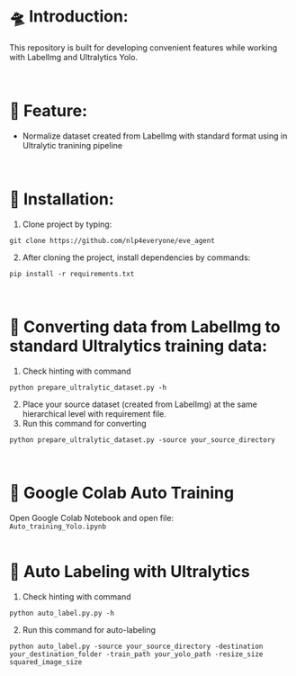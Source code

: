 # 🛸 Introduction:

This repository is built for developing convenient features while working with LabelImg and Ultralytics Yolo. 

<br />

# 🔑 Feature:
- Normalize dataset created from LabelImg with standard format using in Ultralytic tranining pipeline

<br />

# 🤖 Installation:
1. Clone project by typing:
```
git clone https://github.com/nlp4everyone/eve_agent
```
2. After cloning the project, install dependencies by commands:
```
pip install -r requirements.txt
```
<br />

# 🔗 Converting data from LabelImg to standard Ultralytics training data:

1. Check hinting with command 
```
python prepare_ultralytic_dataset.py -h
```
2. Place your source dataset (created from LabelImg) at the same hierarchical level with requirement file. 
3. Run this command for converting 
```
python prepare_ultralytic_dataset.py -source your_source_directory
```
<br />

# 🔗 Google Colab Auto Training
Open Google Colab Notebook and open file:
<br />
`
Auto_training_Yolo.ipynb
`
<br />
<br />

# 🔗 Auto Labeling with Ultralytics
1. Check hinting with command 
```
python auto_label.py.py -h
```
2. Run this command for auto-labeling 
```
python auto_label.py -source your_source_directory -destination your_destination_folder -train_path your_yolo_path -resize_size squared_image_size
```
